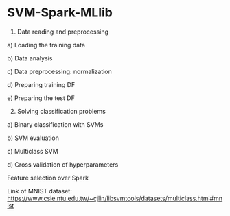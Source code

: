 # SVM-Spark-MLlib

1. Data reading and preprocessing

a) Loading the training data

b) Data analysis

c) Data preprocessing: normalization

d) Preparing training DF

e) Preparing the test DF

2. Solving classification problems

a) Binary classification with SVMs

b) SVM evaluation

c) Multiclass SVM

d) Cross validation of hyperparameters

Feature selection over Spark

Link of MNIST dataset:
https://www.csie.ntu.edu.tw/~cjlin/libsvmtools/datasets/multiclass.html#mnist
